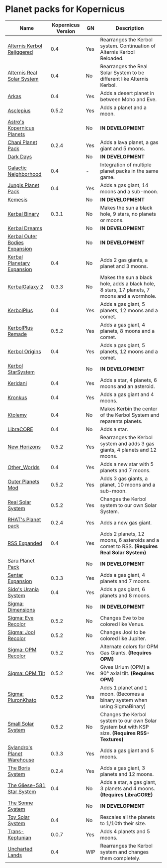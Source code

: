 # Planet packs for Kopernicus

| Name | Kopernicus Version | GN | Description |
|------|--------------------|----|-------------|
| [Alternis Kerbol Rejiggered](http://forum.kerbalspaceprogram.com/index.php?/topic/120246-/)       | 0.4   | Yes | Rearranges the Kerbol system. Continuation of Alternis Kerbol Reloaded.
| [Alternis Real Solar System](http://forum.kerbalspaceprogram.com/index.php?/topic/123243-/)       | 0.4   | No  | Rearranges the Real Solar System to be different like Alternis Kerbol.
| [Arkas](http://forum.kerbalspaceprogram.com/index.php?/topic/121139-/)                            | 0.4   | Yes | Adds a desert planet in between Moho and Eve.
| [Asclepius](http://forum.kerbalspaceprogram.com/index.php?/topic/113949-/)                        | 0.5.2 | Yes | Adds a planet and a moon.
| [Astro's Kopernicus Planets](http://forum.kerbalspaceprogram.com/index.php?/topic/111179-/)       |       | No  | **IN DEVELOPMENT**
| [Chani Planet Pack](http://forum.kerbalspaceprogram.com/index.php?/topic/116250-/)                | 0.2.4 | Yes | Adds a lava planet, a gas giant and 5 moons.
| [Dark Days](http://forum.kerbalspaceprogram.com/index.php?/topic/120543-/)                        |       | No  | **IN DEVELOPMENT**
| [Galactic Neighborhood](http://forum.kerbalspaceprogram.com/index.php?/topic/116058-/)            | 0.4   | -   | Integration of multiple planet packs in the same game.
| [Jungis Planet Pack](http://forum.kerbalspaceprogram.com/index.php?/topic/123992-/)               | 0.4   | Yes | Adds a gas giant, 14 moons and a sub-moon.
| [Kemesis](http://forum.kerbalspaceprogram.com/index.php?/topic/122484-/)                          |       | No  | **IN DEVELOPMENT**
| [Kerbal Binary](http://forum.kerbalspaceprogram.com/index.php?/topic/119502-/)                    | 0.3.1 | No  | Makes the sun a black hole, 9 stars, no planets or moons.
| [Kerbal Dreams](http://forum.kerbalspaceprogram.com/index.php?/topic/119140-/)                    |       | No  | **IN DEVELOPMENT**
| [Kerbal Outer Bodies Expansion](http://forum.kerbalspaceprogram.com/index.php?/topic/120732-/)    |       | No  | **IN DEVELOPMENT**
| [Kerbal Planetary Expansion](https://kerbalstuff.com/mod/1140)                                    | 0.4   | No  | Adds 2 gas giants, a planet and 3 moons.
| [KerbalGalaxy 2](http://forum.kerbalspaceprogram.com/index.php?/topic/112650-/)                   | 0.3.3 | No  | Makes the sun a black hole, adds a black hole, 8 stars, 17 planets, 7 moons and a wormhole.
| [KerbolPlus](http://forum.kerbalspaceprogram.com/index.php?/topic/106858-/)                       | 0.4   | Yes | Adds a gas giant, 5 planets, 12 moons and a comet.
| [KerbolPlus Remade](http://forum.kerbalspaceprogram.com/index.php?/topic/124505-/)                | 0.5.2 | Yes | Adds a gas giant, 4 planets, 8 moons and a comet.
| [Kerbol Origins](http://forum.kerbalspaceprogram.com/index.php?/topic/124803-/)                   | 0.4   | Yes | Adds a gas giant, 5 planets, 12 moons and a comet.
| [Kerbol StarSystem](http://forum.kerbalspaceprogram.com/index.php?/topic/123628-/)                |       | No  | **IN DEVELOPMENT**
| [Keridani](http://forum.kerbalspaceprogram.com/index.php?/topic/123197-/)                         | 0.4   | Yes | Adds a star, 4 planets, 6 moons and an asteroid.
| [Kronkus](http://forum.kerbalspaceprogram.com/index.php?/topic/119202-/)                          | 0.4   | Yes | Adds a gas giant and 4 moons.
| [Ktolemy](http://forum.kerbalspaceprogram.com/index.php?/topic/123522-/)                          | 0.4   | No  | Makes Kerbin the center of the Kerbol System and reparents planets.
| [LibraCORE](http://forum.kerbalspaceprogram.com/index.php?/topic/123947-/)                        | 0.4   | No  | Adds a star.
| [New Horizons](http://forum.kerbalspaceprogram.com/index.php?/topic/102776-/)                     | 0.5.2 | Yes | Rearranges the Kerbol system and adds 3 gas giants, 4 planets and 12 moons.
| [Other_Worlds](http://forum.kerbalspaceprogram.com/index.php?/topic/115917-/)                     | 0.4   | Yes | Adds a new star with 5 planets and 7 moons.
| [Outer Planets Mod](http://forum.kerbalspaceprogram.com/index.php?/topic/93999-/)                 | 0.5.2 | Yes | Adds 3 gas giants, a planet, 10 moons and a sub-moon.
| [Real Solar System](http://forum.kerbalspaceprogram.com/index.php?/topic/50471-/)                 | 0.5.2 | Yes | Changes the Kerbol system to our own Solar System.
| [RHAT's Planet pack](http://RPMKSP.COMOJ.COM)                                                     | 0.2.4 | Yes | Adds a new gas giant.
| [RSS Expanded](http://forum.kerbalspaceprogram.com/index.php?/topic/116275-/)                     | 0.4   | Yes | Adds 2 planets, 12 moons, 6 asteroids and a comet to RSS.  **(Requires Real Solar System)**
| [Saru Planet Pack](http://forum.kerbalspaceprogram.com/index.php?/topic/119263-/)                 |       | No  | **IN DEVELOPMENT**
| [Sentar Expansion](http://forum.kerbalspaceprogram.com/index.php?/topic/117355-/)                 | 0.3.3 | Yes | Adds a gas giant, 4 planets and 7 moons.
| [Sido's Urania System](http://forum.kerbalspaceprogram.com/index.php?/topic/60733-/)              | 0.4   | Yes | Adds a gas giant, 6 planets and 8 moons.
| [Sigma: Dimensions](http://forum.kerbalspaceprogram.com/index.php?/topic/126548-/)                 |       | No  | **IN DEVELOPMENT**
| [Sigma: Eve Recolor](http://forum.kerbalspaceprogram.com/index.php?/topic/122481-/)               | 0.5.2 | No  | Changes Eve to be colored like Venus.
| [Sigma: Jool Recolor](http://forum.kerbalspaceprogram.com/index.php?/topic/122505-/)              | 0.5.2 | No  | Changes Jool to be colored like Jupiter.
| [Sigma: OPM Recolor](http://forum.kerbalspaceprogram.com/index.php?/topic/122310-/)               | 0.5.2 | Yes | Alternate colors for OPM Gas Giants.  **(Requires OPM)**
| [Sigma: OPM Tilt](http://forum.kerbalspaceprogram.com/index.php?/topic/122314-/)                  | 0.5.2 | Yes | Gives Urlum (OPM) a 90° axial tilt.  **(Requires OPM)**
| [Sigma: PluronKhato](http://forum.kerbalspaceprogram.com/index.php?/topic/122296-/)               | 0.5.2 | Yes | Adds 1 planet and 1 moon. (Becomes a binary system when using SigmaBinary)
| [Small Solar System](https://kerbalstuff.com/mod/1017)                                            | 0.5.2 | No  | Changes the Kerbol system to our own Solar System but with KSP size.  **(Requires RSS-Textures)**
| [Sylandro's Planet Warehouse](http://forum.kerbalspaceprogram.com/index.php?/topic/119275-/)      | 0.3.3 | Yes | Adds a gas giant and 5 moons.
| [The Boris System](http://forum.kerbalspaceprogram.com/index.php?/topic/63556-/)                  | 0.2.4 | Yes | Adds a gas giant, 3 planets and 12 moons.
| [The Gliese-581 Star System](http://forum.kerbalspaceprogram.com/index.php?/topic/123541-/)       | 0.4   | No  | Adds a star, a gas giant, 3 planets and 4 moons.  **(Requires LibraCORE)**
| [The Sonne System](http://forum.kerbalspaceprogram.com/index.php?/topic/123412-/)                 |       | No  | **IN DEVELOPMENT**
| [Toy Solar System](http://forum.kerbalspaceprogram.com/index.php?/topic/124680-/)                 | 0.4   | No  | Rescales all the planets to 1/10th their size.
| [Trans-Keptunian](http://forum.kerbalspaceprogram.com/index.php?/topic/98346-/)                   | 0.0.7 | Yes | Adds 4 planets and 5 moons.
| [Uncharted Lands](http://forum.kerbalspaceprogram.com/index.php?/topic/120111-/)                  | 0.4   | WIP | Rearranges the Kerbol system and changes them completely.
